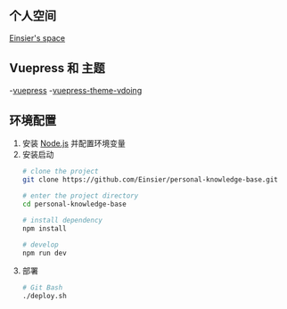 ## 个人空间
[Einsier's space](https://space.einsier.com/)

## Vuepress 和 主题
-[vuepress](https://vuepress.vuejs.org/zh/)
-[vuepress-theme-vdoing](https://github.com/xugaoyi/vuepress-theme-vdoing)

## 环境配置
1. 安装 [Node.js](https://nodejs.org/zh-cn/download/) 并配置环境变量
2. 安装启动
    ```sh
    # clone the project
    git clone https://github.com/Einsier/personal-knowledge-base.git

    # enter the project directory
    cd personal-knowledge-base

    # install dependency
    npm install

    # develop
    npm run dev
    ```
3. 部署
    ```sh
    # Git Bash
    ./deploy.sh
    ```